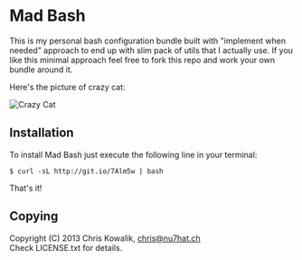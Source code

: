 # Mad Bash

This is my personal bash configuration bundle built with "implement when needed" approach to
end up with slim pack of utils that I actually use. If you like this minimal approach feel
free to fork this repo and work your own bundle around it.

Here's the picture of crazy cat:

![Crazy Cat](http://i.imgur.com/y4BfhGn.jpg)

## Installation

To install Mad Bash just execute the following line in your terminal:

    $ curl -sL http://git.io/7Alm5w | bash
    
That's it!
    
## Copying

Copyright (C) 2013 Chris Kowalik, <chris@nu7hat.ch><br />
Check LICENSE.txt for details.
